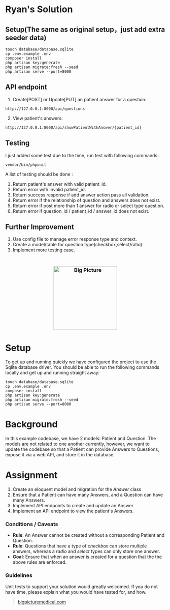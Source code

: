 # Ryan's Solution
## Setup(The same as original setup，just add extra seeder data)
```
touch database/database.sqlite
cp .env.example .env
composer install
php artisan key:generate
php artisan migrate:fresh --seed
php artisan serve --port=8000
```
## API endpoint
1. Create[POST] or Update[PUT] an patient answer for a question:
```
http://127.0.0.1:8000/api/questions
```
2. View patient's answers:
```
http://127.0.0.1:8000/api/showPatientWithAnswer/{patient_id}
```

## Testing
I just added some test due to the time, run test with following commands:
```$xslt
vendor/bin/phpunit
```
A list of testing should be done :
1. Return patient's answer with valid patient_id.
2. Return error with invalid patient_id.
3. Return success response if add answer action pass all validation.
4. Return error if the relationship of question and answers does not exist.
5. Return error if post more than 1 answer for radio or select type question.
6. Return error if question_id / patient_id / answer_id does not exist.

## Further Improvement
1. Use config file to manage error response type and context.
2. Create a model/table for question type(checkbox,select/ratio)
3. Implement more testing case.


<h3 align="center">
  <br>
  <a href="https://www.bigpicturemedical.com"><img src="/public/logo.svg" alt="Big Picture" width="200" height="200px"></a>
  <br>
</h3>

# Setup
To get up and running quickly we have configured the project to use the Sqlite database driver.
You should be able to run the following commands locally and get up and running straight away:
```
touch database/database.sqlite
cp .env.example .env
composer install
php artisan key:generate
php artisan migrate:fresh --seed
php artisan serve --port=8000
```

# Background
In this example codebase, we have 2 models: Patient and Question.
The models are not related to one another currently, however, we want to update the codebase so that a Patient can provide Answers to Questions, expose it via a web API, and store it in the database.

# Assignment
 1. Create an eloquent model and migration for the *Answer* class
 2. Ensure that a Patient can have many Answers, and a Question can have many Answers.
 3. Implement API endpoints to create and update an Answer. 
 4. Implement an API endpoint to view the patient's Answers.

### Conditions / Caveats
- **Rule**: An Answer cannot be created without a corresponding Patient and Question.
- **Rule**: Questions that have a type of *checkbox* can store multiple answers, whereas a *radio* and *select* types can only store one answer.
- **Goal**: Ensure that when an answer is created for a question that the the above rules are enforced. 

### Guidelines
Unit tests to support your solution would greatly welcomed. 
If you do not have time, please explain what you would have tested for, and how.


> [bigpicturemedical.com](https://www.bigpicturemedical.com) &nbsp;&middot;&nbsp;

